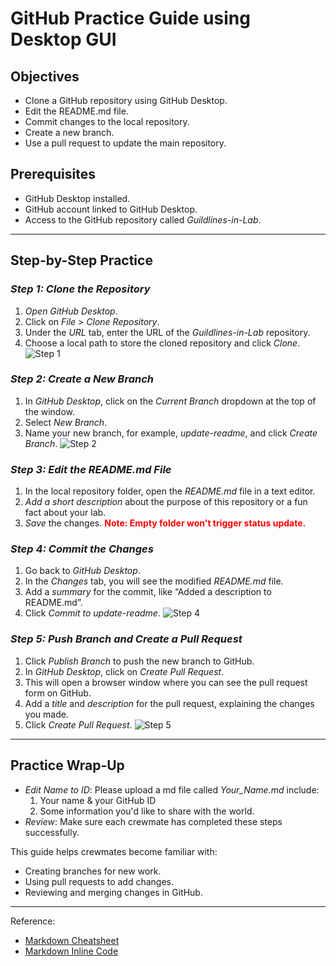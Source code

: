 # GitHub Practice Guide using Desktop GUI

## Objectives
- Clone a GitHub repository using GitHub Desktop.
- Edit the README.md file.
- Commit changes to the local repository.
- Create a new branch.
- Use a pull request to update the main repository.

## Prerequisites
- GitHub Desktop installed.
- GitHub account linked to GitHub Desktop.
- Access to the GitHub repository called *Guildlines-in-Lab*.

---

## Step-by-Step Practice

### *Step 1: Clone the Repository*
1. *Open GitHub Desktop*.
2. Click on *File* > *Clone Repository*.
3. Under the *URL* tab, enter the URL of the *Guildlines-in-Lab* repository.
4. Choose a local path to store the cloned repository and click *Clone*.
![Step 1](./Img/step1.gif)

### *Step 2: Create a New Branch*
1. In *GitHub Desktop*, click on the *Current Branch* dropdown at the top of the window.
2. Select *New Branch*.
3. Name your new branch, for example, *update-readme*, and click *Create Branch*.
![Step 2](./Img/step2.gif)

### *Step 3: Edit the README.md File*
1. In the local repository folder, open the *README.md* file in a text editor.
2. *Add a short description* about the purpose of this repository or a fun fact about your lab.
3. *Save* the changes. 
<span style="color: red; font-weight: bold;">Note: Empty folder won't trigger status update.</span>

### *Step 4: Commit the Changes*
1. Go back to *GitHub Desktop*.
2. In the *Changes* tab, you will see the modified *README.md* file.
3. Add a *summary* for the commit, like “Added a description to README.md”.
4. Click *Commit to update-readme*.
![Step 4](./Img/step4.gif)

### *Step 5: Push Branch and Create a Pull Request*
1. Click *Publish Branch* to push the new branch to GitHub.
2. In *GitHub Desktop*, click on *Create Pull Request*.
3. This will open a browser window where you can see the pull request form on GitHub.
4. Add a *title* and *description* for the pull request, explaining the changes you made.
5. Click *Create Pull Request*.
![Step 5](./Img/step5.gif)

---

## Practice Wrap-Up
- *Edit Name to ID*: Please upload a md file called *Your_Name.md* include: 
    1. Your name & your GitHub ID
    2. Some information you'd like to share with the world.
- *Review*: Make sure each crewmate has completed these steps successfully.

This guide helps crewmates become familiar with:
- Creating branches for new work.
- Using pull requests to add changes.
- Reviewing and merging changes in GitHub.

---

Reference:
- [Markdown Cheatsheet](https://www.markdownguide.org/cheat-sheet/)
- [Markdown Inline Code](https://www.markdownguide.org/basic-syntax/)